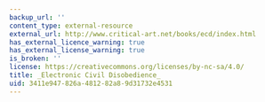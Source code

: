 ```yaml
---
backup_url: ''
content_type: external-resource
external_url: http://www.critical-art.net/books/ecd/index.html
has_external_licence_warning: true
has_external_license_warning: true
is_broken: ''
license: https://creativecommons.org/licenses/by-nc-sa/4.0/
title: _Electronic Civil Disobedience_
uid: 3411e947-826a-4812-82a8-9d31732e4531
---
```

